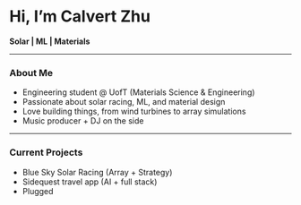 # Hi, I’m Calvert Zhu

**Solar | ML | Materials**

---
### About Me
- Engineering student @ UofT (Materials Science & Engineering)
- Passionate about solar racing, ML, and material design
- Love building things, from wind turbines to array simulations
- Music producer + DJ on the side  
---
### Current Projects
- Blue Sky Solar Racing (Array + Strategy)
- Sidequest travel app (AI + full stack)
- Plugged
